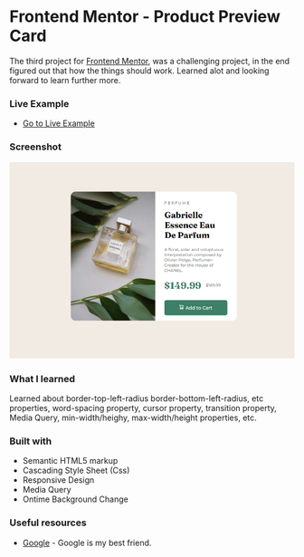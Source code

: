 # Frontend Mentor - Product Preview Card

The third project for [Frontend Mentor](https://www.frontendmentor.io/), was a challenging project, in the end figured out that how the things should work. Learned alot and looking forward to learn further more.

### Live Example

- [Go to Live Example](https://qr-code-frontendmentor-by-zuhaz.netlify.app/)

### Screenshot

![](./images/screenshot.png)

### What I learned

Learned about border-top-left-radius border-bottom-left-radius, etc properties, word-spacing property, cursor property, transition property, Media Query, min-width/heighy, max-width/height properties, etc.

### Built with

- Semantic HTML5 markup
- Cascading Style Sheet (Css)
- Responsive Design
- Media Query
- Ontime Background Change

### Useful resources

- [Google](https://www.google.com) - Google is my best friend.

